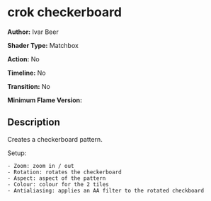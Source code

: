 # crok checkerboard

**Author:** Ivar Beer

**Shader Type:** Matchbox

**Action:** No

**Timeline:** No

**Transition:** No

**Minimum Flame Version:** 


## Description
Creates a checkerboard pattern.

Setup:

    - Zoom: zoom in / out
    - Rotation: rotates the checkerboard
    - Aspect: aspect of the pattern
    - Colour: colour for the 2 tiles
    - Antialiasing: applies an AA filter to the rotated checkboard
